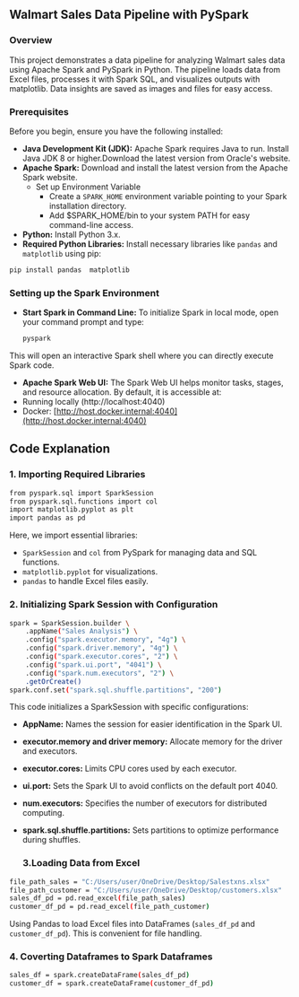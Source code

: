 ## Walmart Sales Data Pipeline with PySpark

### Overview

This project demonstrates a data pipeline for analyzing Walmart sales data using Apache Spark and PySpark in Python. The pipeline loads data from Excel files, processes it with Spark SQL, and visualizes outputs with matplotlib. Data insights are saved as images and files for easy access.

### Prerequisites

Before you begin, ensure you have the following installed:

* **Java Development Kit (JDK):** Apache Spark requires Java to run. Install Java JDK 8 or higher.Download the latest version from Oracle's website.
* **Apache Spark:** Download and install the latest version from the Apache Spark website.
    * Set up Environment Variable
        * Create a `SPARK_HOME` environment variable pointing to your Spark installation directory.
        * Add $SPARK_HOME/bin to your system PATH for easy command-line access.
* **Python:** Install Python 3.x.
* **Required Python Libraries:** Install necessary libraries like `pandas`  and `matplotlib` using pip:

```bash
pip install pandas  matplotlib
```


### Setting up the Spark Environment
* **Start Spark in Command Line:**
  To initialize Spark in local mode, open your command prompt and type:
  ```bash
  pyspark
  ```
This will open an interactive Spark shell where you can directly execute Spark code.

* **Apache Spark Web UI:**
The Spark Web UI helps monitor tasks, stages, and resource allocation. By default, it is accessible at:
* Running locally (http://localhost:4040)
* Docker: [http://host.docker.internal:4040](http://host.docker.internal:4040)

## Code Explanation

### 1\. Importing Required Libraries
```bash
from pyspark.sql import SparkSession
from pyspark.sql.functions import col
import matplotlib.pyplot as plt
import pandas as pd
 ```
Here, we import essential libraries:
* `SparkSession` and `col` from PySpark for managing data and SQL functions.
* `matplotlib.pyplot` for visualizations.
* `pandas` to handle Excel files easily.

### 2\. Initializing Spark Session with Configuration
```bash
spark = SparkSession.builder \
    .appName("Sales Analysis") \
    .config("spark.executor.memory", "4g") \
    .config("spark.driver.memory", "4g") \
    .config("spark.executor.cores", "2") \
    .config("spark.ui.port", "4041") \
    .config("spark.num.executors", "2") \
    .getOrCreate()
spark.conf.set("spark.sql.shuffle.partitions", "200")
 ```
This code initializes a SparkSession with specific configurations:
* **AppName:** Names the session for easier identification in the Spark UI.
* **executor.memory and driver memory:** Allocate memory for the driver and executors.
* **executor.cores:** Limits CPU cores used by each executor.
* **ui.port:** Sets the Spark UI to avoid conflicts on the default port 4040.
* **num.executors:** Specifies the number of executors for distributed computing.
* **spark.sql.shuffle.partitions:** Sets partitions to optimize performance during shuffles.

  ### 3\.Loading Data from Excel
```bash
file_path_sales = "C:/Users/user/OneDrive/Desktop/Salestxns.xlsx"
file_path_customer = "C:/Users/user/OneDrive/Desktop/customers.xlsx"
sales_df_pd = pd.read_excel(file_path_sales)
customer_df_pd = pd.read_excel(file_path_customer)
 ```
Using Pandas to load Excel files into DataFrames (`sales_df_pd` and `customer_df_pd`). This is convenient for file handling.
### 4\. Coverting Dataframes to Spark Dataframes
```bash
sales_df = spark.createDataFrame(sales_df_pd)
customer_df = spark.createDataFrame(customer_df_pd)
```
